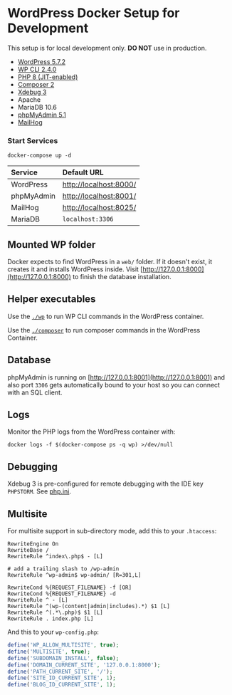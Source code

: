 # WordPress Docker Setup for Development

This setup is for local development only. **DO NOT** use in production.

- [WordPress 5.7.2](https://wordpress.org)
- [WP CLI 2.4.0](https://wp-cli.org/)
- [PHP 8 (JIT-enabled)](https://www.php.net/releases/8.0/en.php)
- [Composer 2](https://getcomposer.org)
- [Xdebug 3](https://xdebug.org)
- Apache
- MariaDB 10.6
- [phpMyAdmin 5.1](https://www.phpmyadmin.net)
- [MailHog](https://github.com/mailhog/MailHog)

### Start Services

```
docker-compose up -d
```

| Service    | Default URL
|:-----------|:---------------------|
| WordPress  | [http://localhost:8000/](http://localhost:8000/) 
| phpMyAdmin | [http://localhost:8001/](http://localhost:8001/) 
| MailHog    | [http://localhost:8025/](http://localhost:8025/)
| MariaDB    | `localhost:3306`

## Mounted WP folder
Docker expects to find WordPress in a `web/` folder. If it doesn't exist, it creates it and installs WordPress inside. Visit [http://127.0.0.1:8000](http://127.0.0.1:8000) to finish the database installation.

## Helper executables

Use the [`./wp`](wp) to run WP CLI commands in the WordPress container.

Use the [`./composer`](composer) to run composer commands in the WordPress Container.

## Database

phpMyAdmin is running on [http://127.0.0.1:8001](http://127.0.0.1:8001) and also port `3306` gets automatically bound to your host so you can connect with an SQL client.

## Logs

Monitor the PHP logs from the WordPress container with:

```
docker logs -f $(docker-compose ps -q wp) >/dev/null
```

## Debugging

Xdebug 3 is pre-configured for remote debugging with the IDE key `PHPSTORM`. See [php.ini](dockerenv/php.ini).

## Multisite

For multisite support in sub-directory mode, add this to your `.htaccess`:

```
RewriteEngine On
RewriteBase /
RewriteRule ^index\.php$ - [L]

# add a trailing slash to /wp-admin
RewriteRule ^wp-admin$ wp-admin/ [R=301,L]

RewriteCond %{REQUEST_FILENAME} -f [OR]
RewriteCond %{REQUEST_FILENAME} -d
RewriteRule ^ - [L]
RewriteRule ^(wp-(content|admin|includes).*) $1 [L]
RewriteRule ^(.*\.php)$ $1 [L]
RewriteRule . index.php [L]
```

And this to your `wp-config.php`:

```php
define('WP_ALLOW_MULTISITE', true);
define('MULTISITE', true);
define('SUBDOMAIN_INSTALL', false);
define('DOMAIN_CURRENT_SITE', '127.0.0.1:8000');
define('PATH_CURRENT_SITE', '/');
define('SITE_ID_CURRENT_SITE', 1);
define('BLOG_ID_CURRENT_SITE', 1);
```
